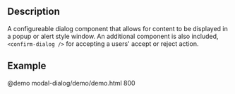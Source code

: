 <!--
@module {can.Component} modal-dialog <modal-dialog />
@parent spectre.components
-->

## Description
A configureable dialog component that allows for content to be displayed in a popup
or alert style window. An additional component is also included, `<confirm-dialog />` for
accepting a users' accept or reject action.

## Example

@demo modal-dialog/demo/demo.html 800
